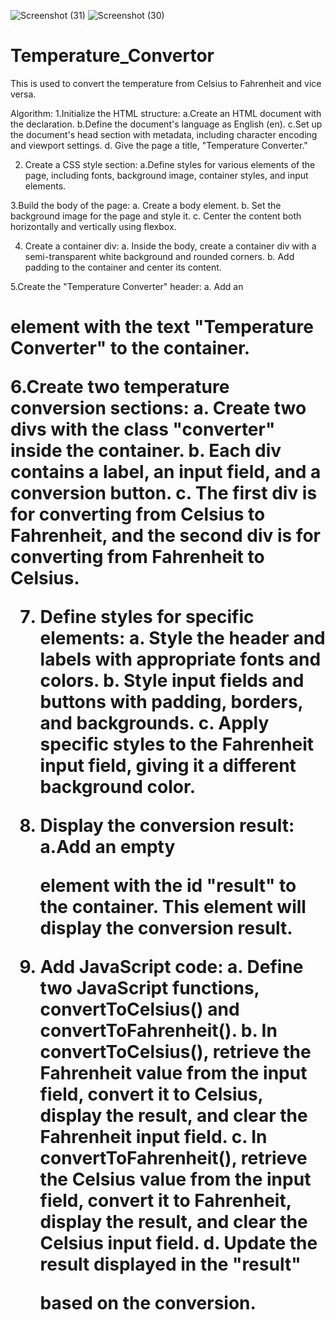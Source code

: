 ![Screenshot (31)](https://github.com/PushkarSikharam/Temperature_Convertor/assets/143738056/71b3cb8a-f4b4-45f8-8edd-d88c916a51f3)
![Screenshot (30)](https://github.com/PushkarSikharam/Temperature_Convertor/assets/143738056/95d95b5f-f132-452e-89cc-687d449a4631)
# Temperature_Convertor
This is used to convert the temperature from Celsius to Fahrenheit and vice versa.

Algorithm:
1.Initialize the HTML structure:
a.Create an HTML document with the <!DOCTYPE html> declaration.
b.Define the document's language as English (en).
c.Set up the document's head section with metadata, including character encoding and viewport settings.
d. Give the page a title, "Temperature Converter."

2. Create a CSS style section:
a.Define styles for various elements of the page, including fonts, background image, container styles, and input elements.

3.Build the body of the page:
a. Create a body element.
b. Set the background image for the page and style it.
c. Center the content both horizontally and vertically using flexbox.

4. Create a container div:
a. Inside the body, create a container div with a semi-transparent white background and rounded corners.
b. Add padding to the container and center its content.

5.Create the "Temperature Converter" header:
a. Add an <h1> element with the text "Temperature Converter" to the container.

6.Create two temperature conversion sections:
a. Create two divs with the class "converter" inside the container.
b. Each div contains a label, an input field, and a conversion button.
c. The first div is for converting from Celsius to Fahrenheit, and the second div is for converting from Fahrenheit to Celsius.

7. Define styles for specific elements:
a. Style the header and labels with appropriate fonts and colors.
b. Style input fields and buttons with padding, borders, and backgrounds.
c. Apply specific styles to the Fahrenheit input field, giving it a different background color.

8.  Display the conversion result:
a.Add an empty <div> element with the id "result" to the container. This element will display the conversion result.

9. Add JavaScript code:
a. Define two JavaScript functions, convertToCelsius() and convertToFahrenheit().
b. In convertToCelsius(), retrieve the Fahrenheit value from the input field, convert it to Celsius, display the result, and clear the Fahrenheit input field.
c. In convertToFahrenheit(), retrieve the Celsius value from the input field, convert it to Fahrenheit, display the result, and clear the Celsius input field.
d. Update the result displayed in the "result" <div> based on the conversion.
